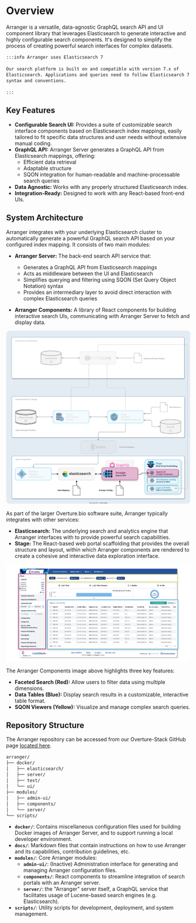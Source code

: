 # Overview

Arranger is a versatile, data-agnostic GraphQL search API and UI component library that leverages Elasticsearch to generate interactive and highly configurable search components. It's designed to simplify the process of creating powerful search interfaces for complex datasets.

    :::info Arranger uses Elasticsearch 7 

    Our search platform is built on and compatible with version 7.x of Elasticsearch. Applications and queries need to follow Elasticsearch 7 syntax and conventions.

    :::

## Key Features

- **Configurable Search UI:** Provides a suite of customizable search interface components based on Elasticsearch index mappings, easily tailored to fit specific data structures and user needs without extensive manual coding.
- **GraphQL API:** Arranger Server generates a GraphQL API from Elasticsearch mappings, offering:
    - Efficient data retrieval
    - Adaptable structure
    - SQON integration for human-readable and machine-processable search queries
- **Data Agnostic:** Works with any properly structured Elasticsearch index.
- **Integration-Ready:** Designed to work with any React-based front-end UIs.

## System Architecture

Arranger integrates with your underlying Elasticsearch cluster to automatically generate a powerful GraphQL search API based on your configured index mapping. It consists of two main modules:

- **Arranger Server:** The back-end search API service that:
    - Generates a GraphQL API from Elasticsearch mappings
    - Acts as middleware between the UI and Elasticsearch
    - Simplifies querying and filtering using SQON (Set Query Object Notation) syntax
    - Provides an intermediary layer to avoid direct interaction with complex Elasticsearch queries

- **Arranger Components:** A library of React components for building interactive search UIs, communicating with Arranger Server to fetch and display data.

![Arranger Arch](./assets/arrangerDev.svg 'Arranger Architecture Diagram')

As part of the larger Overture.bio software suite, Arranger typically integrates with other services:

- **Elasticsearch:** The underlying search and analytics engine that Arranger interfaces with to provide powerful search capabilities.
- **Stage:** The React-based web portal scaffolding that provides the overall structure and layout, within which Arranger components are rendered to create a cohesive and interactive data exploration interface.

![Arranger Components](./assets/arrangercomponent.webp 'Arranger Components')

The Arranger Components image above highlights three key features:

- **Faceted Search (Red):** Allow users to filter data using multiple dimensions.
- **Data Tables (Blue):** Display search results in a customizable, interactive table format.
- **SQON Viewers (Yellow):** Visualize and manage complex search queries.

## Repository Structure

The Arranger repository can be accessed from our Overture-Stack GitHub page [located here](https://github.com/overture-stack/arranger).

```
arranger/
├── docker/
│   ├── elasticsearch/
│   ├── server/
│   ├── test/
│   └── ui/
├── modules/
│   ├── admin-ui/
│   ├── components/
│   └── server/
└── scripts/
```

- **`docker/`**: Contains miscellaneous configuration files used for building Docker images of Arranger Server, and to support running a local developer environment.
- **`docs/`**: Markdown files that contain instructions on how to use Arranger and its capabilities, contribution guidelines, etc.
- **`modules/`**: Core Arranger modules:
  - **`admin-ui/`**: (Inactive) Administration interface for generating and managing Arranger configuration files.
  - **`components/`**: React components to streamline integration of search portals with an Arranger server.
  - **`server/`**: the "Arranger" server itself, a GraphQL service that facilitates usage of Lucene-based search engines (e.g. Elasticsearch).
- **`scripts/`**: Utility scripts for development, deployment, and system management.

